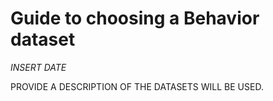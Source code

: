 # Guide to choosing a Behavior dataset

*INSERT DATE*

PROVIDE A DESCRIPTION OF THE DATASETS WILL BE USED. 

